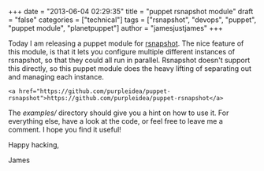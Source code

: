 +++
date = "2013-06-04 02:29:35"
title = "puppet rsnapshot module"
draft = "false"
categories = ["technical"]
tags = ["rsnapshot", "devops", "puppet", "puppet module", "planetpuppet"]
author = "jamesjustjames"
+++

Today I am releasing a puppet module for <a href="http://www.rsnapshot.org/">rsnapshot</a>. The nice feature of this module, is that it lets you configure multiple different instances of rsnapshot, so that they could all run in parallel. Rsnapshot doesn't support this directly, so this puppet module does the heavy lifting of separating out and managing each instance.
```
<a href="https://github.com/purpleidea/puppet-rsnapshot">https://github.com/purpleidea/puppet-rsnapshot</a>
```
The <em>examples/</em> directory should give you a hint on how to use it. For everything else, have a look at the code, or feel free to leave me a comment. I hope you find it useful!

Happy hacking,

James

&nbsp;

